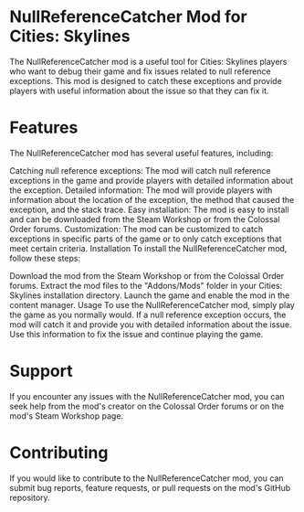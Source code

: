 # NullReferenceCatcher Mod for Cities: Skylines
The NullReferenceCatcher mod is a useful tool for Cities: Skylines players who want to debug their game and fix issues related to null reference exceptions. This mod is designed to catch these exceptions and provide players with useful information about the issue so that they can fix it.

# Features
The NullReferenceCatcher mod has several useful features, including:

Catching null reference exceptions: 
The mod will catch null reference exceptions in the game and provide players with detailed information about the exception.
Detailed information: The mod will provide players with information about the location of the exception, the method that caused the exception, and the stack trace.
Easy installation: The mod is easy to install and can be downloaded from the Steam Workshop or from the Colossal Order forums.
Customization: The mod can be customized to catch exceptions in specific parts of the game or to only catch exceptions that meet certain criteria.
Installation
To install the NullReferenceCatcher mod, follow these steps:

Download the mod from the Steam Workshop or from the Colossal Order forums.
Extract the mod files to the "Addons/Mods" folder in your Cities: Skylines installation directory.
Launch the game and enable the mod in the content manager.
Usage
To use the NullReferenceCatcher mod, simply play the game as you normally would. If a null reference exception occurs, the mod will catch it and provide you with detailed information about the issue. Use this information to fix the issue and continue playing the game.

# Support
If you encounter any issues with the NullReferenceCatcher mod, you can seek help from the mod's creator on the Colossal Order forums or on the mod's Steam Workshop page.

# Contributing
If you would like to contribute to the NullReferenceCatcher mod, you can submit bug reports, feature requests, or pull requests on the mod's GitHub repository.
